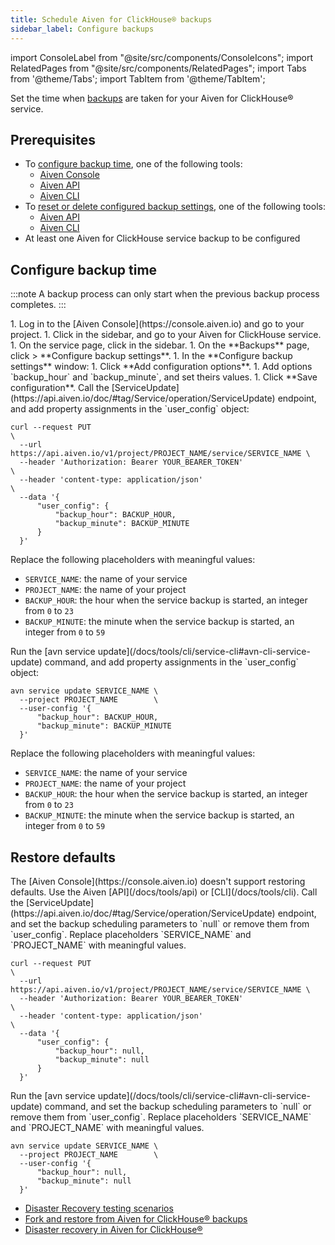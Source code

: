 ```yaml
---
title: Schedule Aiven for ClickHouse® backups
sidebar_label: Configure backups
---
```


import ConsoleLabel from "@site/src/components/ConsoleIcons";
import RelatedPages from "@site/src/components/RelatedPages";
import Tabs from '@theme/Tabs';
import TabItem from '@theme/TabItem';

Set the time when
[backups](/docs/products/clickhouse/concepts/disaster-recovery#service-backup) are taken
for your Aiven for ClickHouse® service.

## Prerequisites

- To
  [configure backup time](/docs/products/clickhouse/howto/configure-backup#configure-backup-time),
  one of the following tools:
  - [Aiven Console](https://console.aiven.io)
  - [Aiven API](/docs/tools/api)
  - [Aiven CLI](/docs/tools/cli)
- To
  [reset or delete configured backup settings](/docs/products/clickhouse/howto/configure-backup#restore-defaults),
  one of the following tools:
  - [Aiven API](/docs/tools/api)
  - [Aiven CLI](/docs/tools/cli)
- At least one Aiven for ClickHouse service backup to be configured

## Configure backup time

:::note
A backup process can only start when the previous backup process completes.
:::

<Tabs groupId="group1">
<TabItem value="gui" label="Aiven Console" default>
1. Log in to the [Aiven Console](https://console.aiven.io) and go to your project.
1. Click <ConsoleLabel name="services"/> in the sidebar, and go to your Aiven for
   ClickHouse service.
1. On the service page, click <ConsoleLabel name="backups"/> in the sidebar.
1. On the **Backups** page, click <ConsoleLabel name="actions"/> >
   **Configure backup settings**.
1. In the **Configure backup settings** window:
   1. Click **Add configuration options**.
   1. Add options `backup_hour` and `backup_minute`, and set theirs values.
   1. Click **Save configuration**.
</TabItem>
<TabItem value="api" label="Aiven API">
Call the [ServiceUpdate](https://api.aiven.io/doc/#tag/Service/operation/ServiceUpdate)
endpoint, and add property assignments in the `user_config` object:

```bash{7-8}
curl --request PUT                                                        \
  --url https://api.aiven.io/v1/project/PROJECT_NAME/service/SERVICE_NAME \
  --header 'Authorization: Bearer YOUR_BEARER_TOKEN'                      \
  --header 'content-type: application/json'                               \
  --data '{
      "user_config": {
          "backup_hour": BACKUP_HOUR,
          "backup_minute": BACKUP_MINUTE
      }
  }'
```

Replace the following placeholders with meaningful values:

- `SERVICE_NAME`: the name of your service
- `PROJECT_NAME`: the name of your project
- `BACKUP_HOUR`: the hour when the service backup is started, an integer from `0` to `23`
- `BACKUP_MINUTE`: the minute when the service backup is started, an integer from `0` to `59`

</TabItem>
<TabItem value="cli" label="Aiven CLI">
Run the [avn service update](/docs/tools/cli/service-cli#avn-cli-service-update) command,
and add property assignments in the `user_config` object:

```bash{4-5}
avn service update SERVICE_NAME \
  --project PROJECT_NAME        \
  --user-config '{
      "backup_hour": BACKUP_HOUR,
      "backup_minute": BACKUP_MINUTE
  }'
```

Replace the following placeholders with meaningful values:

- `SERVICE_NAME`: the name of your service
- `PROJECT_NAME`: the name of your project
- `BACKUP_HOUR`: the hour when the service backup is started, an integer from `0` to `23`
- `BACKUP_MINUTE`: the minute when the service backup is started, an integer from `0` to `59`

</TabItem>
</Tabs>

## Restore defaults

<Tabs groupId="group1">
<TabItem value="gui" label="Aiven Console" default>
The [Aiven Console](https://console.aiven.io) doesn't support restoring defaults. Use
the Aiven [API](/docs/tools/api) or [CLI](/docs/tools/cli).
</TabItem>
<TabItem value="api" label="Aiven API">
Call the [ServiceUpdate](https://api.aiven.io/doc/#tag/Service/operation/ServiceUpdate)
endpoint, and set the backup scheduling parameters to `null` or remove them from
`user_config`. Replace placeholders `SERVICE_NAME` and `PROJECT_NAME` with meaningful values.

```bash{7-8}
curl --request PUT                                                        \
  --url https://api.aiven.io/v1/project/PROJECT_NAME/service/SERVICE_NAME \
  --header 'Authorization: Bearer YOUR_BEARER_TOKEN'                      \
  --header 'content-type: application/json'                               \
  --data '{
      "user_config": {
          "backup_hour": null,
          "backup_minute": null
      }
  }'
```

</TabItem>
<TabItem value="cli" label="Aiven CLI">
Run the [avn service update](/docs/tools/cli/service-cli#avn-cli-service-update) command,
and set the backup scheduling parameters to `null` or remove them from `user_config`.
Replace placeholders `SERVICE_NAME` and `PROJECT_NAME` with meaningful values.

```bash{4-5}
avn service update SERVICE_NAME \
  --project PROJECT_NAME        \
  --user-config '{
      "backup_hour": null,
      "backup_minute": null
  }'
```

</TabItem>
</Tabs>

<RelatedPages/>

- [Disaster Recovery testing scenarios](/docs/platform/concepts/disaster-recovery-test-scenarios)
- [Fork and restore from Aiven for ClickHouse® backups](/docs/products/clickhouse/howto/restore-backup)
- [Disaster recovery in Aiven for ClickHouse®](/docs/products/clickhouse/concepts/disaster-recovery)
